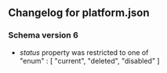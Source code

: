 ## Changelog for platform.json

### Schema version 6

* *status* property was restricted to one of  
    "enum" : [
        "current",
        "deleted",
        "disabled"
    ]